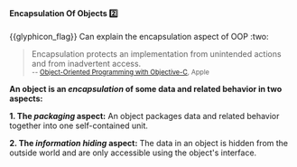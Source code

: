 <div id="title">

#### Encapsulation Of Objects :two:

</div>
<span id="outcomes">{{glyphicon_flag}} Can explain the encapsulation aspect of OOP :two:</span>

<div id="body">

> Encapsulation protects an implementation from unintended actions and from inadvertent access.<br> <sub>-- [Object-Oriented Programming with Objective-C](https://developer.apple.com/library/content/documentation/Cocoa/Conceptual/OOP_ObjC/), Apple </sub>

**An object is an _encapsulation_ of some data and related behavior in two aspects:**

**1. The _packaging_ aspect:** An object packages data and related behavior together into one self-contained unit.

**2. The _information hiding_ aspect:** The data in an object is hidden from the outside world and are only accessible using the object's interface.

</div>

<div id="extras">

<include src="exercises.md" />

</div>